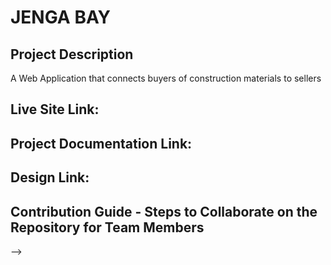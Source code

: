 # JENGA BAY
## **Project Description**
A Web Application that connects buyers of construction materials to sellers

## Live Site Link:

## **Project Documentation Link:**

<!-- 
## **Project Description**

The Channel Plugin is a feature that helps users create spaces for conversation
and communication on zuri.chat.
Users can also create sub tags in the channels option where other things can be
done, ranging from game nights, football banter, random, announcement and
so much more.
This adds the feature of having organized conversations in dedicated spaces called channels.

**_Benefits of Channels :_**

- Channels bring order and clarity to work — you can create them for any project, topic, or team
- They provide an organised, focused and centeral space for members to have conversations, share files and information.
- Increased access to shared knowledge across your workspace.
- Public channels to promote transparency and inclusivity.
- Private channels are for conversations that should not be open to all members.

--- -->

## **Design Link:**

## **Contribution Guide - Steps to Collaborate on the Repository for Team Members**

<!-- ### **_Fork and Clone Repository_**

1. Visit the Repository to the Project on Github Website: https://github.com/JengaBay/jenga_bay
2. Fork the repository: Click the "Fork" button on the upper right corner of the Repo page.
3. Make a Local Clone: Clone the forked repository to your local machine (computer)
   - Click on the "Code" button on the Repo page
   - Copy the URL for the forked Repo "https://github.com/your-github-username/jenga_bay.git"
   - Create a Folder on your Local machine / Computer for the project Workspace
   - Open Command prompt / Terminal in the same folder location
   - In your Terminal, type:
     `git clone@https://github.com/your-github-username/jenga_bay.git`

### **_Add "Remote To" and "Pull From" Upstream_**

4. Add a Remote to Upstream to your Repo:
   - In your terminal, type:
     `git remote add upstream https://github.com/your-github-username/jenga_bay`
5. Pull from upstream to download all changes in the project using `git pull upstream develop`

### **_Finish whatever assigned Task / Issue_**

6. Open the Project up in your code Editor
7. Complete your assigned task / Feature on your local machine.

### **_Create and Commit Changes to a New Branch_**

8. When you are ready to add and push your feature / task to the Repo,
   - Create a new branch with your feature / task name you are adding e.g "ft-Add new channel". To do this, type:
     `git checkout -b ft-Add new channel`
   - Add your changes using:
     `git add . `
   - Commit your changes to the branch with a message using
     `git commit -m "Commit message"`

- _\* Note: if the Feature is a bug fix, use `bug:message` for your branch and commit message_

### **_Push New Branch to "Origin" Repository_**

9. To make sure there are no conflict, Pull from upstream using `git pull upstream develop`
10. Push your branch changes to the Repo using
    `git push origin "ft-yourTask"`

### **_Create Pull Request_**

11. Once you push the changes to your repo, the **_`Compare & pull request`_** button will appear in GitHub page of your repo.
12. Click the button and make your request. Leave a comment in your request
13. Click Create pull request to open a new pull request

### **_`If you are asked to make changes on the same feature, repeat steps 8 to 13 to add more commits to your pull request.`_**
<!-- Steps and setup for project

1 Install all tools needed for the project and set them up (especially git credentials, watch tutorials)

2 Fork the repo
https://github.com/zurichat/zc_plugin_channels

3 Create a branch from dev branch (slackname.fe-dev)

4 Clone the repo on your local machine

5 Navigate to the project root folder, open the frontend folder, right click and select "git bash here"

6 Check out to your branch (git checkout slackname.fe-dev)

7 Run (yarn) to install all dependencies

8 Run (code .) to open the project in Visual Studio Code

9 In the vscode integrated terminal or git bash run (yarn start) to start the dev server

10 Write your code

11 Commit and push to your repo

NB If you need to install any dependency please inform me first (state the package and why you need it)

- MAKING PULL REQUESTS

As soon as you're done with the feature and want to create a PR 

1 Commit and push all changes if any

2 Head to the forked repository

3 Select Pull Requests

4 Create Pull Request

5 (main repo) dev <-- (forked repo) slackname.fe-dev

6 Reference the issue you were given

7 Add reviewer (mrkendrick)

8 Make sure there are no conflicts (if any resolve it or call my attention, DO NOT CREATE THE PR)

9 If everything goes well, Create the PR  -->
 -->

